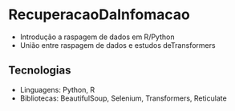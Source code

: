 # RecuperacaoDaInfomacao


- Introdução a raspagem de dados em R/Python
- União entre raspagem de dados e estudos deTransformers

## Tecnologias

- Linguagens: Python, R
- Bibliotecas: BeautifulSoup, Selenium, Transformers, Reticulate
